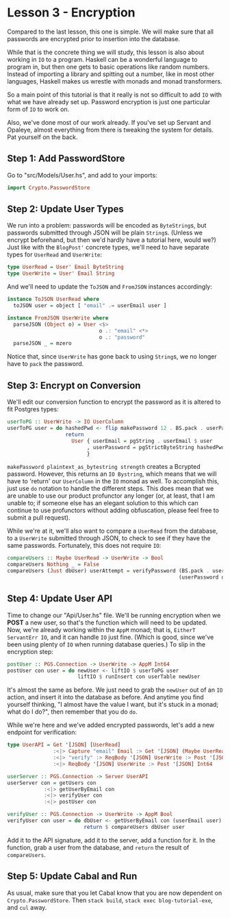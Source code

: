 # Lesson 3 - Encryption

Compared to the last lesson, this one is simple.  We will make sure that all passwords are encrypted prior to insertion into the database.

While that is the concrete thing we will study, this lesson is also about working in `IO` to a program.  Haskell can be a wonderful language to program in, but then one gets to basic operations like random numbers.  Instead of importing a library and spitting out a number, like in most other languages, Haskell makes us wrestle with monads and monad transformers.

So a main point of this tutorial is that it really is not so difficult to add `IO` with what we have already set up.  Password encryption is just one particular form of `IO` to work on.

Also, we've done most of our work already.  If you've set up Servant and Opaleye, almost everything from there is tweaking the system for details.  Pat yourself on the back.

## Step 1: Add PasswordStore

Go to "src/Models/User.hs", and add to your imports:
```haskell
import Crypto.PasswordStore
```

## Step 2: Update User Types

We run into a problem: passwords will be encoded as `ByteString`s, but passwords submitted through JSON will be plain `String`s.  (Unless we encrypt beforehand, but then we'd hardly have a tutorial here, would we?)  Just like with the `BlogPost'` concrete types, we'll need to have separate types for `UserRead` and `UserWrite`:
```haskell
type UserRead = User' Email ByteString
type UserWrite = User' Email String
```
And we'll need to update the `ToJSON` and `FromJSON` instances accordingly:
```haskell
instance ToJSON UserRead where
  toJSON user = object [ "email" .= userEmail user ]

instance FromJSON UserWrite where
  parseJSON (Object o) = User <$>
                              o .: "email" <*>
                              o .: "password"
  parseJSON _ = mzero
```
Notice that, since `UserWrite` has gone back to using `String`s, we no longer have to `pack` the password.

## Step 3: Encrypt on Conversion

We'll edit our conversion function to encrypt the password as it is altered to fit Postgres types:
```haskell
userToPG :: UserWrite -> IO UserColumn
userToPG user = do hashedPwd <- flip makePassword 12 . BS.pack . userPassword $ user
                   return
                     User { userEmail = pgString . userEmail $ user
                          , userPassword = pgStrictByteString hashedPwd
                          }
```
`makePassword plaintext_as_bytestring strength` creates a Bcrypted password.  However, this returns an `IO Bystring`, which means that we will have to 'return' our `UserColumn` in the `IO` monad as well.  To accomplish this, just use `do` notation to handle the different steps.  This does mean that we are unable to use our product profunctor any longer (or, at least, that I am unable to; if someone else has an elegant solution to this which can continue to use profunctors without adding obfuscation, please feel free to submit a pull request).

While we're at it, we'll also want to compare a `UserRead` from the database, to a `UserWrite` submitted through JSON, to check to see if they have the same passwords.  Fortunately, this does not require `IO`:
```haskell
compareUsers :: Maybe UserRead -> UserWrite -> Bool
compareUsers Nothing _ = False
compareUsers (Just dbUser) userAttempt = verifyPassword (BS.pack . userPassword $ userAttempt)
                                                        (userPassword dbUser)
```

## Step 4: Update User API

Time to change our "Api/User.hs" file.  We'll be running encryption when we __POST__ a new user, so that's the function which will need to be updated.  Now, we're already working within the `AppM` monad; that is, `EitherT ServantErr IO`, and it can handle `IO` just fine.  (Which is good, since we've been using plenty of `IO` when running database queries.)  To slip in the encryption step:
```haskell
postUser :: PGS.Connection -> UserWrite -> AppM Int64
postUser con user = do newUser <- liftIO $ userToPG user
                       liftIO $ runInsert con userTable newUser
```
It's almost the same as before.  We just need to grab the `newUser` out of an `IO` action, and insert it into the database as before.  And anytime you find yourself thinking, "I almost have the value I want, but it's stuck in a monad; what do I do?", then remember that you do `do`.

While we're here and we've added encrypted passwords, let's add a new endpoint for verification:
```haskell
type UserAPI = Get '[JSON] [UserRead]
               :<|> Capture "email" Email :> Get '[JSON] (Maybe UserRead)
               :<|> "verify" :> ReqBody '[JSON] UserWrite :> Post '[JSON] Bool
               :<|> ReqBody '[JSON] UserWrite :> Post '[JSON] Int64

userServer :: PGS.Connection -> Server UserAPI
userServer con = getUsers con
            :<|> getUserByEmail con
            :<|> verifyUser con
            :<|> postUser con

verifyUser :: PGS.Connection -> UserWrite -> AppM Bool
verifyUser con user = do dbUser <- getUserByEmail con (userEmail user)
                         return $ compareUsers dbUser user
```
Add it to the API signature, add it to the server, add a function for it.  In the function, grab a user from the database, and `return` the result of `compareUsers`.

## Step 5: Update Cabal and Run

As usual, make sure that you let Cabal know that you are now dependent on `Crypto.PasswordStore`.  Then `stack build`, `stack exec blog-tutorial-exe`, and `cul` away.
